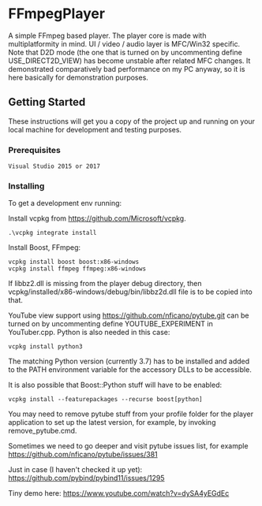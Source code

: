 # FFmpegPlayer

A simple FFmpeg based player. The player core is made with multiplatformity in mind. UI / video / audio layer is MFC/Win32 specific.
Note that D2D mode (the one that is turned on by uncommenting define USE_DIRECT2D_VIEW) has become unstable after related MFC changes. It demonstrated comparatively bad performance on my PC anyway, so it is here basically for demonstration purposes. 

## Getting Started

These instructions will get you a copy of the project up and running on your local machine for development and testing purposes.

### Prerequisites


```
Visual Studio 2015 or 2017
```

### Installing

To get a development env running:

Install vcpkg from https://github.com/Microsoft/vcpkg.

```
.\vcpkg integrate install
```

Install Boost, FFmpeg:

```
vcpkg install boost boost:x86-windows
vcpkg install ffmpeg ffmpeg:x86-windows

```

If libbz2.dll is missing from the player debug directory, then vcpkg/installed/x86-windows/debug/bin/libbz2d.dll file is to be copied into that. 

YouTube view support using https://github.com/nficano/pytube.git can be turned on by uncommenting define YOUTUBE_EXPERIMENT in YouTuber.cpp. Python is also needed in this case:

```
vcpkg install python3

```

The matching Python version (currently 3.7) has to be installed and added to the PATH environment variable for the accessory DLLs to be accessible.

It is also possible that Boost::Python stuff will have to be enabled:
```
vcpkg install --featurepackages --recurse boost[python]

```

You may need to remove pytube stuff from your profile folder for the player application to set up the latest version, for example, by invoking remove_pytube.cmd.

Sometimes we need to go deeper and visit pytube issues list, for example https://github.com/nficano/pytube/issues/381

Just in case (I haven't checked it up yet): https://github.com/pybind/pybind11/issues/1295

Tiny demo here: https://www.youtube.com/watch?v=dySA4yEGdEc
